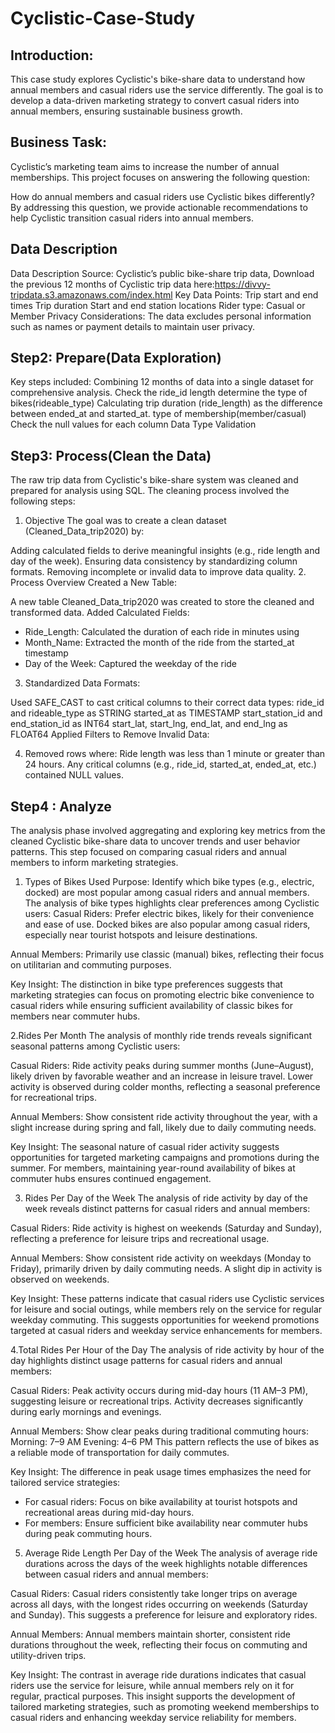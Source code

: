 # Cyclistic-Case-Study

## Introduction:
This case study explores Cyclistic's bike-share data to understand how annual members and casual riders use the service differently. The goal is to develop a data-driven marketing strategy to convert casual riders into annual members, ensuring sustainable business growth.


## Business Task:
Cyclistic’s marketing team aims to increase the number of annual memberships. This project focuses on answering the following question:

How do annual members and casual riders use Cyclistic bikes differently?
By addressing this question, we provide actionable recommendations to help Cyclistic transition casual riders into annual members.



## Data Description
Data Description
Source: Cyclistic’s public bike-share trip data, Download the previous 12
months of Cyclistic trip data here:https://divvy-tripdata.s3.amazonaws.com/index.html
Key Data Points:
Trip start and end times
Trip duration
Start and end station locations
Rider type: Casual or Member
Privacy Considerations: The data excludes personal information such as names or payment details to maintain user privacy.

## Step2: Prepare(Data Exploration)
Key steps included:
Combining 12 months of data into a single dataset for comprehensive analysis.
Check the ride_id length
determine the type of bikes(rideable_type)
Calculating trip duration (ride_length) as the difference between ended_at and started_at.
type of membership(member/casual)
Check the null values for each column
Data Type Validation

## Step3: Process(Clean the Data)
The raw trip data from Cyclistic's bike-share system was cleaned and prepared for analysis using SQL. The cleaning process involved the following steps:

1. Objective
The goal was to create a clean dataset (Cleaned_Data_trip2020) by:

Adding calculated fields to derive meaningful insights (e.g., ride length and day of the week).
Ensuring data consistency by standardizing column formats.
Removing incomplete or invalid data to improve data quality.
2. Process Overview
Created a New Table:

A new table Cleaned_Data_trip2020 was created to store the cleaned and transformed data.
Added Calculated Fields:
* Ride_Length: Calculated the duration of each ride in minutes using
* Month_Name: Extracted the month of the ride from the started_at timestamp
* Day of the Week: Captured the weekday of the ride
  
3. Standardized Data Formats:

Used SAFE_CAST to cast critical columns to their correct data types:
ride_id and rideable_type as STRING
started_at as TIMESTAMP
start_station_id and end_station_id as INT64
start_lat, start_lng, end_lat, and end_lng as FLOAT64
Applied Filters to Remove Invalid Data:

4. Removed rows where:
Ride length was less than 1 minute or greater than 24 hours.
Any critical columns (e.g., ride_id, started_at, ended_at, etc.) contained NULL values.

## Step4 : Analyze
The analysis phase involved aggregating and exploring key metrics from the cleaned Cyclistic bike-share data to uncover trends and user behavior patterns. This step focused on comparing casual riders and annual members to inform marketing strategies.

1. Types of Bikes Used
Purpose: Identify which bike types (e.g., electric, docked) are most popular among casual riders and annual members.
The analysis of bike types highlights clear preferences among Cyclistic users:
Casual Riders:
Prefer electric bikes, likely for their convenience and ease of use. Docked bikes are also popular among casual riders, especially near tourist hotspots and leisure destinations.

Annual Members:
Primarily use classic (manual) bikes, reflecting their focus on utilitarian and commuting purposes.

Key Insight:
The distinction in bike type preferences suggests that marketing strategies can focus on promoting electric bike convenience to casual riders while ensuring sufficient availability of classic bikes for members near commuter hubs.

2.Rides Per Month
The analysis of monthly ride trends reveals significant seasonal patterns among Cyclistic users:

Casual Riders:
Ride activity peaks during summer months (June–August), likely driven by favorable weather and an increase in leisure travel.
Lower activity is observed during colder months, reflecting a seasonal preference for recreational trips.

Annual Members:
Show consistent ride activity throughout the year, with a slight increase during spring and fall, likely due to daily commuting needs.

Key Insight:
The seasonal nature of casual rider activity suggests opportunities for targeted marketing campaigns and promotions during the summer. For members, maintaining year-round availability of bikes at commuter hubs ensures continued engagement.

3. Rides Per Day of the Week
The analysis of ride activity by day of the week reveals distinct patterns for casual riders and annual members:

Casual Riders:
Ride activity is highest on weekends (Saturday and Sunday), reflecting a preference for leisure trips and recreational usage.

Annual Members:
Show consistent ride activity on weekdays (Monday to Friday), primarily driven by daily commuting needs.
A slight dip in activity is observed on weekends.

Key Insight:
These patterns indicate that casual riders use Cyclistic services for leisure and social outings, while members rely on the service for regular weekday commuting. This suggests opportunities for weekend promotions targeted at casual riders and weekday service enhancements for members.

4.Total Rides Per Hour of the Day
The analysis of ride activity by hour of the day highlights distinct usage patterns for casual riders and annual members:

Casual Riders:
Peak activity occurs during mid-day hours (11 AM–3 PM), suggesting leisure or recreational trips.
Activity decreases significantly during early mornings and evenings.

Annual Members:
Show clear peaks during traditional commuting hours:
Morning: 7–9 AM
Evening: 4–6 PM
This pattern reflects the use of bikes as a reliable mode of transportation for daily commutes.

Key Insight:
The difference in peak usage times emphasizes the need for tailored service strategies:
  * For casual riders: Focus on bike availability at tourist hotspots and recreational areas during mid-day hours.
  * For members: Ensure sufficient bike availability near commuter hubs during peak commuting hours.

5. Average Ride Length Per Day of the Week
The analysis of average ride durations across the days of the week highlights notable differences between casual riders and annual members:

Casual Riders:
Casual riders consistently take longer trips on average across all days, with the longest rides occurring on weekends (Saturday and Sunday). This suggests a preference for leisure and exploratory rides.

Annual Members:
Annual members maintain shorter, consistent ride durations throughout the week, reflecting their focus on commuting and utility-driven trips.

Key Insight:
The contrast in average ride durations indicates that casual riders use the service for leisure, while annual members rely on it for regular, practical purposes. This insight supports the development of tailored marketing strategies, such as promoting weekend memberships to casual riders and enhancing weekday service reliability for members.






